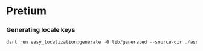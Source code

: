 # Pretium

### Generating locale keys
```dart
dart run easy_localization:generate -O lib/generated --source-dir ./assets/translations  -f keys  -o locale_keys.g.dart
```
